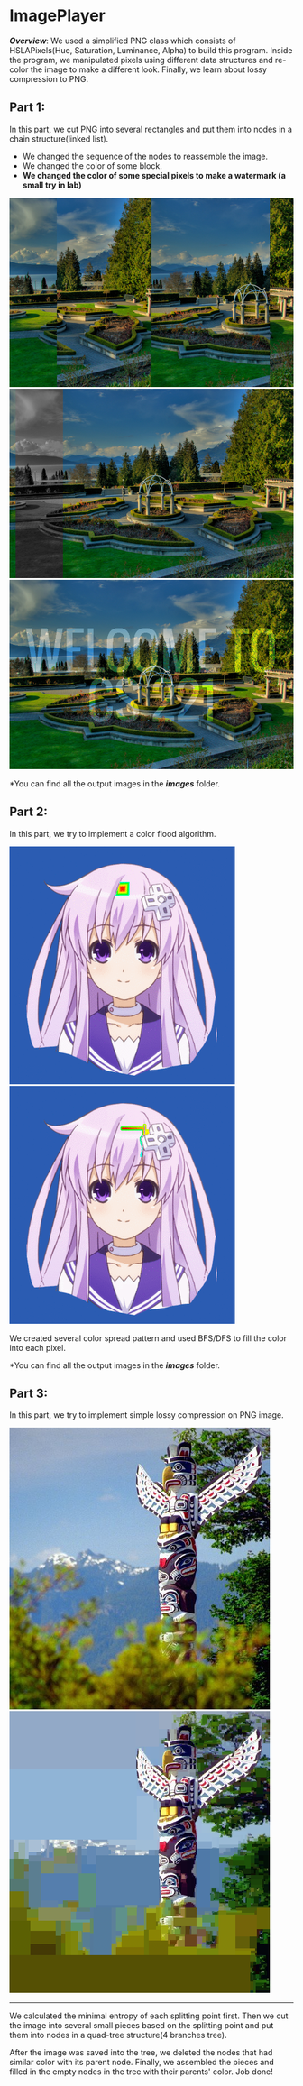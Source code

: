 # ImagePlayer
***Overview***:
We used a simplified PNG class which consists of HSLAPixels(Hue, Saturation, Luminance, Alpha) to build this program. Inside the program, we manipulated pixels using different data structures and re-color the image to make a different look. Finally, we learn about lossy compression to PNG.

## Part 1:
In this part, we cut PNG into several rectangles and put them into nodes in a chain structure(linked list). 

- We changed the sequence of the nodes to reassemble the image.
- We changed the color of some block.
- **We changed the color of some special pixels to make a watermark (a small try in lab)**

![Sequence Changed](https://github.com/HansLin99/ImagePlayer/blob/master/Image%20Player%20Part%201/images/given-moveBack.png "UBC Rose Garden")
![Special Block Color Changed](https://github.com/HansLin99/ImagePlayer/blob/master/Image%20Player%20Part%201/images/given-blocktest.png)
![Watermark](https://github.com/HansLin99/ImagePlayer/blob/master/files/out-watermark%20copy.png)

\*You can find all the output images in the ***images*** folder.


## Part 2:
In this part, we try to implement a color flood algorithm.   

![BFS](https://github.com/HansLin99/ImagePlayer/blob/master/files/bfsraingirl.gif "BFS")
![DFS](https://github.com/HansLin99/ImagePlayer/blob/master/files/dfsraingirl.gif "DFS")

We created several color spread pattern and used BFS/DFS to fill the color into each pixel.

\*You can find all the output images in the ***images*** folder.

## Part 3:

In this part, we try to implement simple lossy compression on PNG image.  

![Lossy Compression](https://github.com/HansLin99/ImagePlayer/blob/master/files/PA3pic1.png "Original")
![Lossy Compression](https://github.com/HansLin99/ImagePlayer/blob/master/files/outputPA3pic1.png "Output")

---

We calculated the minimal entropy of each splitting point first. Then we cut the image into several small pieces based on the splitting point and put them into nodes in a quad-tree structure(4 branches tree).   

After the image was saved into the tree, we deleted the nodes that had similar color with its parent node. Finally, we assembled the pieces and filled in the empty nodes in the tree with their parents' color. Job done!
